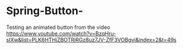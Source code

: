 # Spring-Button-
Testing an animated button from the video https://www.youtube.com/watch?v=BzqHru-sIXw&list=PLK6HTHjZBOTRiRGz8uz7JV-ZfF3VOBgvi&index=2&t=49s
